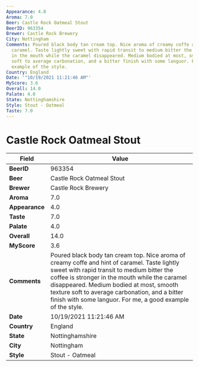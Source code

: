 ```yaml
---
Appearance: 4.0
Aroma: 7.0
Beer: Castle Rock Oatmeal Stout
BeerID: 963354
Brewer: Castle Rock Brewery
City: Nottingham
Comments: Poured black body tan cream top. Nice aroma of creamy coffe and hint of
  caramel. Taste lightly sweet with rapid transit to medium bitter the coffee is stronger
  in the mouth while the caramel disappeared. Medium bodied at most, smooth texture
  soft to average carbonation, and a bitter finish with some languor. For me, a good
  example of the style.
Country: England
Date: '"10/19/2021 11:21:46 AM"'
MyScore: 3.6
Overall: 14.0
Palate: 4.0
State: Nottinghamshire
Style: Stout - Oatmeal
Taste: 7.0
---
```


# Castle Rock Oatmeal Stout

| Field         | Value |
|---------------|-------|
| **BeerID** | 963354 |
| **Beer** | Castle Rock Oatmeal Stout |
| **Brewer** | Castle Rock Brewery |
| **Aroma** | 7.0 |
| **Appearance** | 4.0 |
| **Taste** | 7.0 |
| **Palate** | 4.0 |
| **Overall** | 14.0 |
| **MyScore** | 3.6 |
| **Comments** | Poured black body tan cream top. Nice aroma of creamy coffe and hint of caramel. Taste lightly sweet with rapid transit to medium bitter the coffee is stronger in the mouth while the caramel disappeared. Medium bodied at most, smooth texture soft to average carbonation, and a bitter finish with some languor. For me, a good example of the style. |
| **Date** | 10/19/2021 11:21:46 AM |
| **Country** | England |
| **State** | Nottinghamshire |
| **City** | Nottingham |
| **Style** | Stout - Oatmeal |
